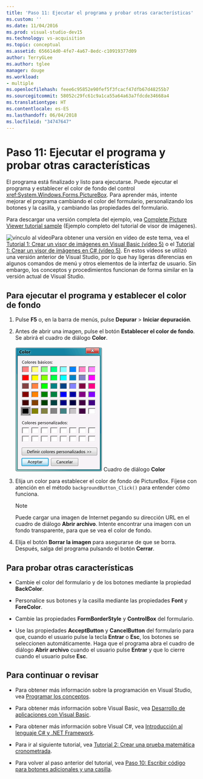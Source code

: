 ```yaml
---
title: 'Paso 11: Ejecutar el programa y probar otras características'
ms.custom: ''
ms.date: 11/04/2016
ms.prod: visual-studio-dev15
ms.technology: vs-acquisition
ms.topic: conceptual
ms.assetid: 656614d0-4fe7-4a67-8edc-c10919377d09
author: TerryGLee
ms.author: tglee
manager: douge
ms.workload:
- multiple
ms.openlocfilehash: feee6c95852e90fef5f3fcacf47dfb67d48255b7
ms.sourcegitcommit: 58052c29fc61c9a1ca55a64a63a7fdcde34668a4
ms.translationtype: HT
ms.contentlocale: es-ES
ms.lasthandoff: 06/04/2018
ms.locfileid: "34747647"
---
```

# <a name="step-11-run-your-program-and-try-other-features"></a>Paso 11: Ejecutar el programa y probar otras características
El programa está finalizado y listo para ejecutarse. Puede ejecutar el programa y establecer el color de fondo del control <xref:System.Windows.Forms.PictureBox>. Para aprender más, intente mejorar el programa cambiando el color del formulario, personalizando los botones y la casilla, y cambiando las propiedades del formulario.

 Para descargar una versión completa del ejemplo, vea [Complete Picture Viewer tutorial sample](http://code.msdn.microsoft.com/Complete-Picture-Viewer-7d91d3a8) (Ejemplo completo del tutorial de visor de imágenes).

 ![vínculo al vídeo](../data-tools/media/playvideo.gif)Para obtener una versión en vídeo de este tema, vea el [Tutorial 1: Crear un visor de imágenes en Visual Basic (vídeo 5)](http://go.microsoft.com/fwlink/?LinkId=205216) o el [Tutorial 1: Crear un visor de imágenes en C# (vídeo 5)](http://go.microsoft.com/fwlink/?LinkId=205206). En estos vídeos se utilizó una versión anterior de Visual Studio, por lo que hay ligeras diferencias en algunos comandos de menú y otros elementos de la interfaz de usuario. Sin embargo, los conceptos y procedimientos funcionan de forma similar en la versión actual de Visual Studio.

## <a name="to-run-your-program-and-set-the-background-color"></a>Para ejecutar el programa y establecer el color de fondo

1.  Pulse **F5** o, en la barra de menús, pulse **Depurar** > **Iniciar depuración**.

2.  Antes de abrir una imagen, pulse el botón **Establecer el color de fondo**. Se abrirá el cuadro de diálogo **Color**.

     ![Cuadro de diálogo Color](../ide/media/express_colordialog.png)
Cuadro de diálogo **Color**

3.  Elija un color para establecer el color de fondo de PictureBox. Fíjese con atención en el método `backgroundButton_Click()` para entender cómo funciona.

    > [!NOTE]
    >  Puede cargar una imagen de Internet pegando su dirección URL en el cuadro de diálogo **Abrir archivo**. Intente encontrar una imagen con un fondo transparente, para que se vea el color de fondo.

4.  Elija el botón **Borrar la imagen** para asegurarse de que se borra. Después, salga del programa pulsando el botón **Cerrar**.

## <a name="to-try-other-features"></a>Para probar otras características

-   Cambie el color del formulario y de los botones mediante la propiedad **BackColor**.

-   Personalice sus botones y la casilla mediante las propiedades **Font** y **ForeColor**.

-   Cambie las propiedades **FormBorderStyle** y **ControlBox** del formulario.

-   Use las propiedades **AcceptButton** y **CancelButton** del formulario para que, cuando el usuario pulse la tecla **Entrar** o **Esc**, los botones se seleccionen automáticamente. Haga que el programa abra el cuadro de diálogo **Abrir archivo** cuando el usuario pulse **Entrar** y que lo cierre cuando el usuario pulse **Esc**.

## <a name="to-continue-or-review"></a>Para continuar o revisar

-   Para obtener más información sobre la programación en Visual Studio, vea [Programar los conceptos](http://msdn.microsoft.com/Library/65c12cca-af4f-4017-886e-2dbc00a189d6).

-   Para obtener más información sobre Visual Basic, vea [Desarrollo de aplicaciones con Visual Basic](/dotnet/visual-basic/developing-apps/index).

-   Para obtener más información sobre Visual C#, vea [Introducción al lenguaje C# y .NET Framework](/dotnet/csharp/getting-started/introduction-to-the-csharp-language-and-the-net-framework).

-   Para ir al siguiente tutorial, vea [Tutorial 2: Crear una prueba matemática cronometrada](../ide/tutorial-2-create-a-timed-math-quiz.md).

-   Para volver al paso anterior del tutorial, vea [Paso 10: Escribir código para botones adicionales y una casilla](../ide/step-10-write-code-for-additional-buttons-and-a-check-box.md).
